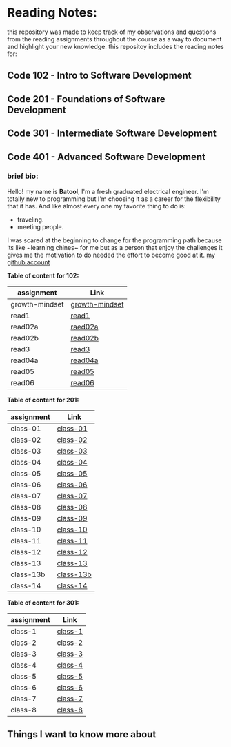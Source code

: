 # Reading Notes:

this repository was made to keep track of my observations and questions from the reading assignments throughout the course as a way to document and highlight your new knowledge.
this repositoy includes the reading notes for:

## Code 102 - Intro to Software Development
## Code 201 - Foundations of Software Development
## Code 301 - Intermediate Software Development
## Code 401 - Advanced Software Development



### brief bio:

Hello!
my name is **Batool**,
I'm a fresh graduated electrical engineer. I'm totally new to programming but I'm choosing it as a career for the flexibility that it has. 
And like almost every one my favorite thing to do is: 
- traveling.
-  meeting people.

I was scared at the beginning to change for the programming path because its like ~learning chines~ for me but as a person that enjoy the challenges it gives me the motivation to do needed the effort to become good at it.
[my github account](https://github.com/Batoolayyad)



**Table of content for 102:**

|        assignment        |         Link                             |
|--------------------------|------------------------------------------|   
|         growth-mindset   | [growth-mindset](102/growth-mindset.md)  |
|         read1            | [read1](102/read1.md)                    |
|         read02a          | [raed02a](102/read02a.md)                |
|         read02b          | [read02b](102/read02b.md)                |
|         read3            | [read3](102/read3.md)                    |
|         read04a          | [read04a](102/read04a.md)                |
|         read05           | [read05](102/read05.md)                  |
|         read06           | [read06](102/read06.md)                  |


**Table of content for 201:**

|        assignment        |         Link                             |
|--------------------------|------------------------------------------|   
| class-01                 | [class-01](201/class-01.md)              |
| class-02                 | [class-02](201/class-02.md)              |
| class-03                 | [class-03](201/class-03.md)              |
| class-04                 | [class-04](201/class-04.md)              |
| class-05                 | [class-05](201/class-05.md)              |
| class-06                 | [class-06](201/class-06.md)              |
| class-07                 | [class-07](201/class-07.md)              |
| class-08                 | [class-08](201/class-08.md)              |
| class-09                 | [class-09](201/class-09.md)              |
| class-10                 | [class-10](201/class-10.md)              |
| class-11                 | [class-11](201/class-11.md)              |
| class-12                 | [class-12](201/class-12.md)              |
| class-13                 | [class-13](201/class-13.md)              |
| class-13b                | [class-13b](201/class-13b.md)            |
| class-14                 | [class-14](201/class-14.md)              |

**Table of content for 301:**

|        assignment       |        Link                             |
|-------------------------|-----------------------------------------|   
| class-1                 | [class-1](3001/class-1.md)              |
| class-2                 | [class-2](3001/class-2.md)              |
| class-3                 | [class-3](3001/class-3.md)              |
| class-4                 | [class-4](3001/class-4.md)              |
| class-5                 | [class-5](3001/class-5.md)              |
| class-6                 | [class-6](3001/class-6.md)              |
| class-7                 | [class-7](3001/class-7.md)              |
| class-8                 | [class-8](3001/class-8.md)              |



## Things I want to know more about